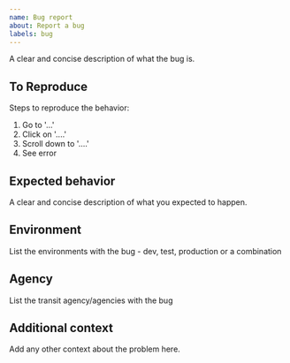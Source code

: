 ```yaml
---
name: Bug report
about: Report a bug
labels: bug
---
```


A clear and concise description of what the bug is.

## To Reproduce

Steps to reproduce the behavior:

1. Go to '...'
2. Click on '....'
3. Scroll down to '....'
4. See error

## Expected behavior

A clear and concise description of what you expected to happen.

## Environment

List the environments with the bug - dev, test, production or a combination

## Agency

List the transit agency/agencies with the bug

## Additional context

Add any other context about the problem here.
